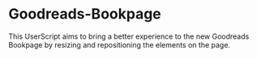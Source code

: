 # Goodreads-Bookpage
This UserScript aims to bring a better experience to the new Goodreads Bookpage by resizing and repositioning the elements on the page.
